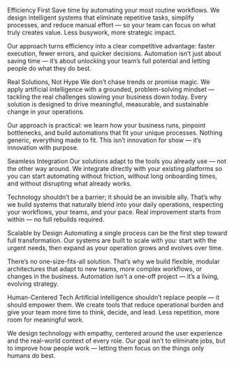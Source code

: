 Efficiency First
Save time by automating your most routine workflows. We design intelligent systems that eliminate repetitive tasks, simplify processes, and reduce manual effort — so your team can focus on what truly creates value. Less busywork, more strategic impact.

Our approach turns efficiency into a clear competitive advantage: faster execution, fewer errors, and quicker decisions. Automation isn’t just about saving time — it’s about unlocking your team’s full potential and letting people do what they do best.

Real Solutions, Not Hype
We don’t chase trends or promise magic. We apply artificial intelligence with a grounded, problem-solving mindset — tackling the real challenges slowing your business down today. Every solution is designed to drive meaningful, measurable, and sustainable change in your operations.

Our approach is practical: we learn how your business runs, pinpoint bottlenecks, and build automations that fit your unique processes. Nothing generic, everything made to fit. This isn’t innovation for show — it’s innovation with purpose.

Seamless Integration
Our solutions adapt to the tools you already use — not the other way around. We integrate directly with your existing platforms so you can start automating without friction, without long onboarding times, and without disrupting what already works.

Technology shouldn’t be a barrier; it should be an invisible ally. That’s why we build systems that naturally blend into your daily operations, respecting your workflows, your teams, and your pace. Real improvement starts from within — no full rebuilds required.

Scalable by Design
Automating a single process can be the first step toward full transformation. Our systems are built to scale with you: start with the urgent needs, then expand as your operation grows and evolves over time.

There’s no one-size-fits-all solution. That’s why we build flexible, modular architectures that adapt to new teams, more complex workflows, or changes in the business. Automation isn’t a one-off project — it’s a living, evolving strategy.

Human-Centered Tech
Artificial intelligence shouldn’t replace people — it should empower them. We create tools that reduce operational burden and give your team more time to think, decide, and lead. Less repetition, more room for meaningful work.

We design technology with empathy, centered around the user experience and the real-world context of every role. Our goal isn’t to eliminate jobs, but to improve how people work — letting them focus on the things only humans do best.


